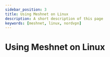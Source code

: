 ```yaml
---
sidebar_position: 3
title: Using Meshnet on Linux
description: A short description of this page
keywords: [meshnet, linux, nordvpn]
---
```


# Using Meshnet on Linux
